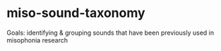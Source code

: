 # miso-sound-taxonomy

Goals: identifying & grouping sounds that have been previously used in misophonia research
